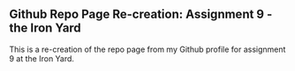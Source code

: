 ## Github Repo Page Re-creation:  Assignment 9 - the Iron Yard
This is a re-creation of the repo page from my Github profile for assignment 9 at the Iron Yard.
